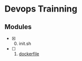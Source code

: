 # Devops Trainning

## Modules
- [x] 0. init.sh
- [ ] 1. [dockerfile](https://github.com/mateus4k/devops-trainning/tree/main/0_dockerfile)
